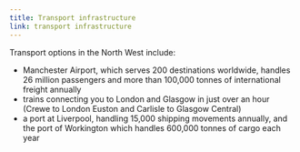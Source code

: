 ```yaml
---
title: Transport infrastructure
link: transport infrastructure
---
```

Transport options in the North West include:


- Manchester Airport, which serves 200 destinations worldwide, handles 26 million passengers and more than 100,000 tonnes of international freight annually
- trains connecting you to London and Glasgow in just over an hour (Crewe to London Euston and Carlisle to Glasgow Central) 
- a port at Liverpool, handling 15,000 shipping movements annually, and the port of Workington which handles 600,000 tonnes of cargo each year
